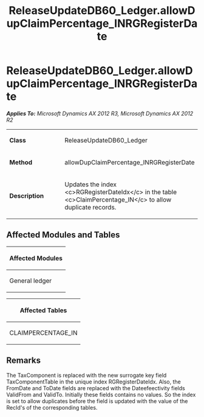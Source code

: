 ﻿---
title: ReleaseUpdateDB60_Ledger.allowDupClaimPercentage_INRGRegisterDate
TOCTitle: ReleaseUpdateDB60_Ledger.allowDupClaimPercentage_INRGRegisterDate
ms:assetid: e0084a99-6b28-7e58-ff34-3381421c3c4c
ms:mtpsurl: https://msdn.microsoft.com/en-us/library/JJ737285(v=AX.60)
ms:contentKeyID: 49711727
ms.date: 05/18/2015
mtps_version: v=AX.60
---

# ReleaseUpdateDB60\_Ledger.allowDupClaimPercentage\_INRGRegisterDate 


_**Applies To:** Microsoft Dynamics AX 2012 R3, Microsoft Dynamics AX 2012 R2_

<table>
<colgroup>
<col style="width: 50%" />
<col style="width: 50%" />
</colgroup>
<tbody>
<tr class="odd">
<td><p><strong>Class</strong></p></td>
<td><p>ReleaseUpdateDB60_Ledger</p></td>
</tr>
<tr class="even">
<td><p><strong>Method</strong></p></td>
<td><p>allowDupClaimPercentage_INRGRegisterDate</p></td>
</tr>
<tr class="odd">
<td><p><strong>Description</strong></p></td>
<td><p>Updates the index &lt;c&gt;RGRegisterDateIdx&lt;/c&gt; in the table &lt;c&gt;ClaimPercentage_IN&lt;/c&gt; to allow duplicate records.</p></td>
</tr>
</tbody>
</table>


## Affected Modules and Tables

<table>
<colgroup>
<col style="width: 100%" />
</colgroup>
<thead>
<tr class="header">
<th><p>Affected Modules</p></th>
</tr>
</thead>
<tbody>
<tr class="odd">
<td><p>General ledger</p></td>
</tr>
</tbody>
</table>


<table>
<colgroup>
<col style="width: 100%" />
</colgroup>
<thead>
<tr class="header">
<th><p>Affected Tables</p></th>
</tr>
</thead>
<tbody>
<tr class="odd">
<td><p>CLAIMPERCENTAGE_IN</p></td>
</tr>
</tbody>
</table>


## Remarks

The TaxComponent is replaced with the new surrogate key field TaxComponentTable in the unique index RGRegisterDateIdx. Also, the FromDate and ToDate fields are replaced with the Dateefeectivity fields ValidFrom and ValidTo. Initially these fields contains no values. So the index is set to allow duplicates before the field is updated with the value of the RecId's of the corresponding tables.

  


